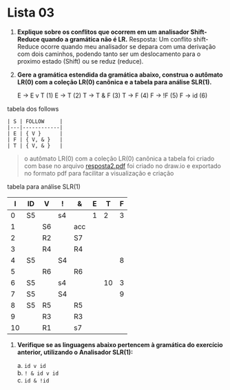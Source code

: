 # Lista 03

1. **Explique sobre os conflitos que ocorrem em um analisador Shift-Reduce quando a gramática não é LR.**
    Resposta:
    Um conflito shift-Reduce ocorre quando meu analisador se depara com uma derivação com dois caminhos, podendo tanto ser um deslocamento para o proximo estado (Shift) ou se reduz (reduce).

2. **Gere a gramática estendida da gramática abaixo, construa o autômato LR(0) com a coleção LR(0) canônica e a tabela para análise SLR(1).**

    E → E v T (1)
    E → T (2)
    T → T & F (3)
    T → F  (4)
    F → !F (5)
    F → id (6)

tabela dos follows

    | S | FOLLOW     |
    |---|------------|
    | E | { V }      |
    | F | { V, & }   |
    | T | { V, & }   |

> o autômato LR(0) com a coleção LR(0) canônica
> a tabela foi criado com base no arquivo [resposta2.pdf](caminho/para/automato_lr0.md)
> foi criado no draw.io e exportado no formato pdf para facilitar a visualização e criação

tabela para análise SLR(1)

| I | ID | V  |  ! | &  | E | T | F |
|---|----|----|----|----|---|---|---|
| 0 | S5 |    | s4 |    | 1 | 2 | 3 |
| 1 |    | S6 |    |acc |   |   |   |
| 2 |    | R2 |    | S7 |   |   |   |
| 3 |    | R4 |    | R4 |   |   |   |
| 4 | S5 |    | S4 |    |   |   | 8 |
| 5 |    | R6 |    | R6 |   |   |   |
| 6 | S5 |    | s4 |    |   |10 | 3 |
| 7 | S5 |    | S4 |    |   |   | 9 |
| 8 | S5 | R5 |    | R5 |   |   |   |
| 9 |    | R3 |    | R3 |   |   |   |
| 10|    | R1 |    | s7 |   |   |   |

1. **Verifique se as linguagens abaixo pertencem à gramática do exercício anterior, utilizando o Analisador SLR(1):**

    a. `id v id`  
    b. `! & id v id`  
    c. `id & !id`
